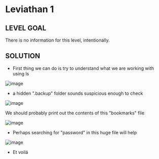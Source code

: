 # Leviathan 1

## LEVEL GOAL

There is no information for this level, intentionally.

## SOLUTION

- First thing we can do is try to understand what we are working with using ls

![image](https://user-images.githubusercontent.com/44790709/201242404-ceb04905-0335-4c43-9c0f-d5bb4c91da6f.png)

- a hidden ".backup" folder sounds suspicious enough to check

![image](https://user-images.githubusercontent.com/44790709/201242740-7d1069e2-12b8-46fc-85d6-10f17bd2a34f.png)

We should probably print out the contents of this "bookmarks" file

![image](https://user-images.githubusercontent.com/44790709/201242876-acd6a182-00ef-4ce9-ada1-886262deb1b0.png)

- Perhaps searching for "password" in this huge file will help

![image](https://user-images.githubusercontent.com/44790709/201243169-4de952b1-c1ac-4e53-8e99-bbe87c1a6608.png)

- Et voilá
